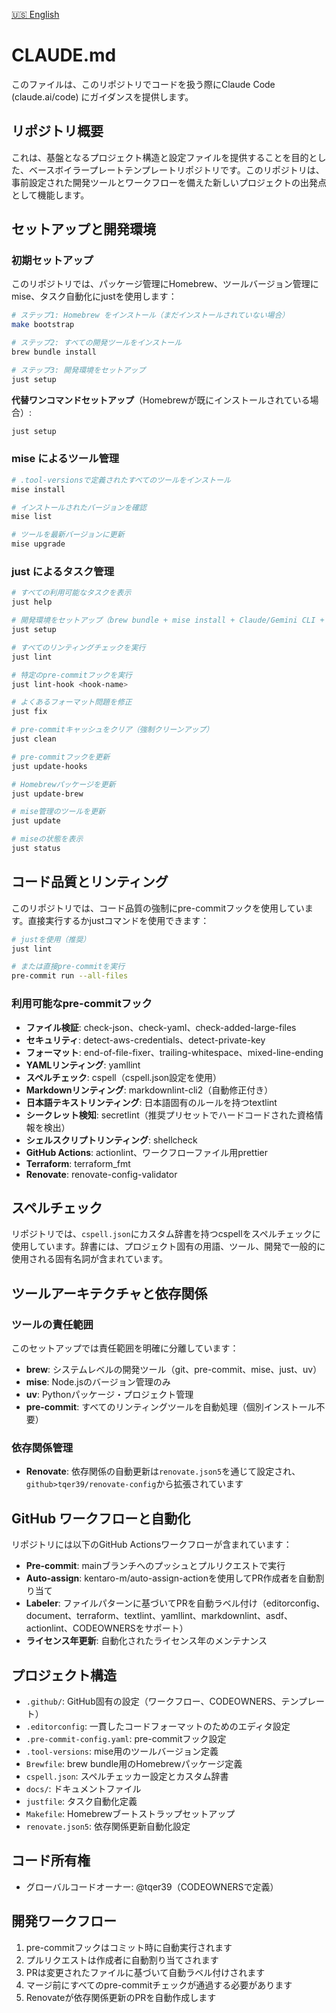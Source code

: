 [🇺🇸 English](/docs/CLAUDE.md)

# CLAUDE.md

このファイルは、このリポジトリでコードを扱う際にClaude Code (claude.ai/code) にガイダンスを提供します。

## リポジトリ概要

これは、基盤となるプロジェクト構造と設定ファイルを提供することを目的とした、ベースボイラープレートテンプレートリポジトリです。このリポジトリは、事前設定された開発ツールとワークフローを備えた新しいプロジェクトの出発点として機能します。

## セットアップと開発環境

### 初期セットアップ

このリポジトリでは、パッケージ管理にHomebrew、ツールバージョン管理にmise、タスク自動化にjustを使用します：

```bash
# ステップ1: Homebrew をインストール（まだインストールされていない場合）
make bootstrap

# ステップ2: すべての開発ツールをインストール
brew bundle install

# ステップ3: 開発環境をセットアップ
just setup
```

**代替ワンコマンドセットアップ**（Homebrewが既にインストールされている場合）:

```bash
just setup
```

### mise によるツール管理

```bash
# .tool-versionsで定義されたすべてのツールをインストール
mise install

# インストールされたバージョンを確認
mise list

# ツールを最新バージョンに更新
mise upgrade
```

### just によるタスク管理

```bash
# すべての利用可能なタスクを表示
just help

# 開発環境をセットアップ（brew bundle + mise install + Claude/Gemini CLI + pre-commit install）
just setup

# すべてのリンティングチェックを実行
just lint

# 特定のpre-commitフックを実行
just lint-hook <hook-name>

# よくあるフォーマット問題を修正
just fix

# pre-commitキャッシュをクリア（強制クリーンアップ）
just clean

# pre-commitフックを更新
just update-hooks

# Homebrewパッケージを更新
just update-brew

# mise管理のツールを更新
just update

# miseの状態を表示
just status
```

## コード品質とリンティング

このリポジトリでは、コード品質の強制にpre-commitフックを使用しています。直接実行するかjustコマンドを使用できます：

```bash
# justを使用（推奨）
just lint

# または直接pre-commitを実行
pre-commit run --all-files
```

### 利用可能なpre-commitフック

- **ファイル検証**: check-json、check-yaml、check-added-large-files
- **セキュリティ**: detect-aws-credentials、detect-private-key
- **フォーマット**: end-of-file-fixer、trailing-whitespace、mixed-line-ending
- **YAMLリンティング**: yamllint
- **スペルチェック**: cspell（cspell.json設定を使用）
- **Markdownリンティング**: markdownlint-cli2（自動修正付き）
- **日本語テキストリンティング**: 日本語固有のルールを持つtextlint
- **シークレット検知**: secretlint（推奨プリセットでハードコードされた資格情報を検出）
- **シェルスクリプトリンティング**: shellcheck
- **GitHub Actions**: actionlint、ワークフローファイル用prettier
- **Terraform**: terraform_fmt
- **Renovate**: renovate-config-validator

## スペルチェック

リポジトリでは、`cspell.json`にカスタム辞書を持つcspellをスペルチェックに使用しています。辞書には、プロジェクト固有の用語、ツール、開発で一般的に使用される固有名詞が含まれています。

## ツールアーキテクチャと依存関係

### ツールの責任範囲

このセットアップでは責任範囲を明確に分離しています：

- **brew**: システムレベルの開発ツール（git、pre-commit、mise、just、uv）
- **mise**: Node.jsのバージョン管理のみ
- **uv**: Pythonパッケージ・プロジェクト管理
- **pre-commit**: すべてのリンティングツールを自動処理（個別インストール不要）

### 依存関係管理

- **Renovate**: 依存関係の自動更新は`renovate.json5`を通じて設定され、`github>tqer39/renovate-config`から拡張されています

## GitHub ワークフローと自動化

リポジトリには以下のGitHub Actionsワークフローが含まれています：

- **Pre-commit**: mainブランチへのプッシュとプルリクエストで実行
- **Auto-assign**: kentaro-m/auto-assign-actionを使用してPR作成者を自動割り当て
- **Labeler**: ファイルパターンに基づいてPRを自動ラベル付け（editorconfig、document、terraform、textlint、yamllint、markdownlint、asdf、actionlint、CODEOWNERSをサポート）
- **ライセンス年更新**: 自動化されたライセンス年のメンテナンス

## プロジェクト構造

- `.github/`: GitHub固有の設定（ワークフロー、CODEOWNERS、テンプレート）
- `.editorconfig`: 一貫したコードフォーマットのためのエディタ設定
- `.pre-commit-config.yaml`: pre-commitフック設定
- `.tool-versions`: mise用のツールバージョン定義
- `Brewfile`: brew bundle用のHomebrewパッケージ定義
- `cspell.json`: スペルチェッカー設定とカスタム辞書
- `docs/`: ドキュメントファイル
- `justfile`: タスク自動化定義
- `Makefile`: Homebrewブートストラップセットアップ
- `renovate.json5`: 依存関係更新自動化設定

## コード所有権

- グローバルコードオーナー: @tqer39（CODEOWNERSで定義）

## 開発ワークフロー

1. pre-commitフックはコミット時に自動実行されます
2. プルリクエストは作成者に自動割り当てされます
3. PRは変更されたファイルに基づいて自動ラベル付けされます
4. マージ前にすべてのpre-commitチェックが通過する必要があります
5. Renovateが依存関係更新のPRを自動作成します
